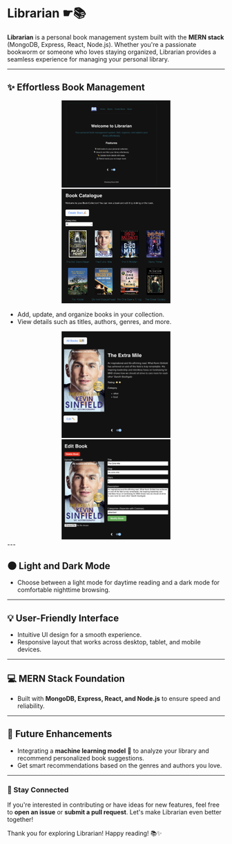 # Librarian ☛📚

**Librarian** is a personal book management system built with the **MERN stack** (MongoDB, Express, React, Node.js). Whether you're a passionate bookworm or someone who loves staying organized, Librarian provides a seamless experience for managing your personal library.



---

## ✨ Effortless Book Management

<div align="center">
  <img src="screenshots/homepage.png" alt="Homepage Screenshot" width="50%" />
  <img src="screenshots/catalogue.png" alt="Book Details Screenshot" width="50%" />
  
</div>



- Add, update, and organize books in your collection.  
- View details such as titles, authors, genres, and more.

<div align="center">
  <img src="screenshots/bookpage.png" alt="Bookpage screenshot" width="50%" />
  <img src="screenshots/editbook.png" alt="edit book screenshot" width="50%" />
  
</div>
---

## 🌑 Light and Dark Mode

- Choose between a light mode for daytime reading and a dark mode for comfortable nighttime browsing.

---

## 💡 User-Friendly Interface

- Intuitive UI design for a smooth experience.  
- Responsive layout that works across desktop, tablet, and mobile devices.

---

## 💻 MERN Stack Foundation

- Built with **MongoDB, Express, React, and Node.js** to ensure speed and reliability.

---

## 🧠 Future Enhancements

- Integrating a **machine learning model** 🤖 to analyze your library and recommend personalized book suggestions.  
- Get smart recommendations based on the genres and authors you love.

---

### 🔗 Stay Connected

If you're interested in contributing or have ideas for new features, feel free to **open an issue** or **submit a pull request**. Let's make Librarian even better together!  

Thank you for exploring Librarian! Happy reading! 📚✨